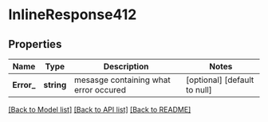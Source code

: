 # InlineResponse412

## Properties
Name | Type | Description | Notes
------------ | ------------- | ------------- | -------------
**Error_** | **string** | mesasge containing what error occured | [optional] [default to null]

[[Back to Model list]](../README.md#documentation-for-models) [[Back to API list]](../README.md#documentation-for-api-endpoints) [[Back to README]](../README.md)



